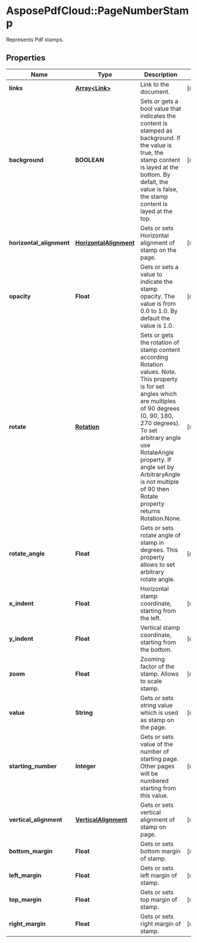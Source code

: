 ﻿# AsposePdfCloud::PageNumberStamp
Represents Pdf stamps.

## Properties
Name | Type | Description | Notes
------------ | ------------- | ------------- | -------------
**links** | [**Array&lt;Link&gt;**](Link.md) | Link to the document. | [optional] 
**background** | **BOOLEAN** | Sets or gets a bool value that indicates the content is stamped as background. If the value is true, the stamp content is layed at the bottom. By defalt, the value is false, the stamp content is layed at the top. | [optional] 
**horizontal_alignment** | [**HorizontalAlignment**](HorizontalAlignment.md) | Gets or sets Horizontal alignment of stamp on the page.  | [optional] 
**opacity** | **Float** | Gets or sets a value to indicate the stamp opacity. The value is from 0.0 to 1.0. By default the value is 1.0. | [optional] 
**rotate** | [**Rotation**](Rotation.md) | Sets or gets the rotation of stamp content according Rotation values. Note. This property is for set angles which are multiples of 90 degrees (0, 90, 180, 270 degrees). To set arbitrary angle use RotateAngle property.  If angle set by ArbitraryAngle is not multiple of 90 then Rotate property returns Rotation.None. | [optional] 
**rotate_angle** | **Float** | Gets or sets rotate angle of stamp in degrees. This property allows to set arbitrary rotate angle.  | [optional] 
**x_indent** | **Float** | Horizontal stamp coordinate, starting from the left. | [optional] 
**y_indent** | **Float** | Vertical stamp coordinate, starting from the bottom. | [optional] 
**zoom** | **Float** | Zooming factor of the stamp. Allows to scale stamp. | [optional] 
**value** | **String** | Gets or sets string value which is used as stamp on the page. | [optional] 
**starting_number** | **Integer** | Gets or sets value of the number of starting page. Other pages will be numbered starting from this value. | [optional] 
**vertical_alignment** | [**VerticalAlignment**](VerticalAlignment.md) | Gets or sets vertical alignment of stamp on page. | [optional] 
**bottom_margin** | **Float** | Gets or sets bottom margin of stamp. | [optional] 
**left_margin** | **Float** | Gets or sets left margin of stamp. | [optional] 
**top_margin** | **Float** | Gets or sets top margin of stamp. | [optional] 
**right_margin** | **Float** | Gets or sets right margin of stamp. | [optional] 


